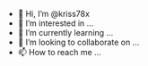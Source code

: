- 👋 Hi, I’m @kriss78x
- 👀 I’m interested in ...
- 🌱 I’m currently learning ...
- 💞️ I’m looking to collaborate on ...
- 📫 How to reach me ...

<!---
kriss78x/kriss78x is a ✨ special ✨ repository because its `README.md` (this file) appears on your GitHub profile.
You can click the Preview link to take a look at your changes.
--->
